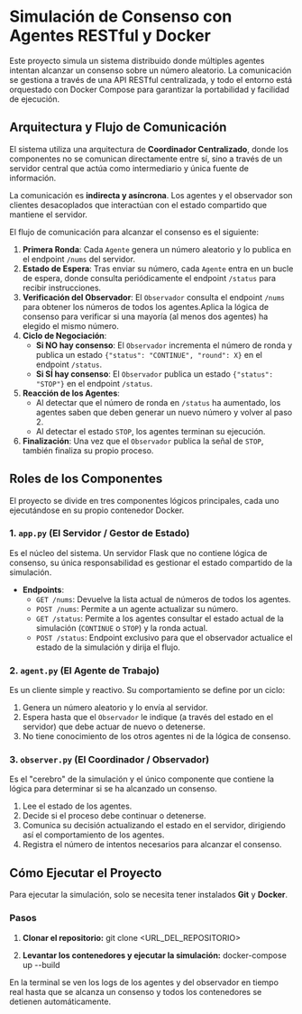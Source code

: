 # Simulación de Consenso con Agentes RESTful y Docker
Este proyecto simula un sistema distribuido donde múltiples agentes intentan alcanzar un consenso sobre un número aleatorio. La comunicación se gestiona a través de una API RESTful centralizada, y todo el entorno está orquestado con Docker Compose para garantizar la portabilidad y facilidad de ejecución.

## Arquitectura y Flujo de Comunicación
El sistema utiliza una arquitectura de **Coordinador Centralizado**, donde los componentes no se comunican directamente entre sí, sino a través de un servidor central que actúa como intermediario y única fuente de información.

La comunicación es **indirecta y asíncrona**. Los agentes y el observador son clientes desacoplados que interactúan con el estado compartido que mantiene el servidor.

El flujo de comunicación para alcanzar el consenso es el siguiente:

1.  **Primera Ronda**: Cada `Agente` genera un número aleatorio y lo publica en el endpoint `/nums` del servidor.
2.  **Estado de Espera**: Tras enviar su número, cada `Agente` entra en un bucle de espera, donde consulta periódicamente el endpoint `/status` para recibir instrucciones.
3.  **Verificación del Observador**: El `Observador` consulta el endpoint `/nums` para obtener los números de todos los agentes.Aplica la lógica de consenso para verificar si una mayoría (al menos dos agentes) ha elegido el mismo número.
4.  **Ciclo de Negociación**:
    * **Si NO hay consenso**: El `Observador` incrementa el número de ronda y publica un estado `{"status": "CONTINUE", "round": X}` en el endpoint `/status`.
    * **Si SÍ hay consenso**: El `Observador` publica un estado `{"status": "STOP"}` en el endpoint `/status`.
5.  **Reacción de los Agentes**:
    * Al detectar que el número de ronda en `/status` ha aumentado, los agentes saben que deben generar un nuevo número y volver al paso 2.
    * Al detectar el estado `STOP`, los agentes terminan su ejecución.
6.  **Finalización**: Una vez que el `Observador` publica la señal de `STOP`, también finaliza su propio proceso.

## Roles de los Componentes

El proyecto se divide en tres componentes lógicos principales, cada uno ejecutándose en su propio contenedor Docker.

### 1. `app.py` (El Servidor / Gestor de Estado)
Es el núcleo del sistema. Un servidor Flask que no contiene lógica de consenso, su única responsabilidad es gestionar el estado compartido de la simulación.
* **Endpoints**:
    * `GET /nums`: Devuelve la lista actual de números de todos los agentes.
    * `POST /nums`: Permite a un agente actualizar su número.
    * `GET /status`: Permite a los agentes consultar el estado actual de la simulación (`CONTINUE` o `STOP`) y la ronda actual.
    * `POST /status`: Endpoint exclusivo para que el observador actualice el estado de la simulación y dirija el flujo.

### 2. `agent.py` (El Agente de Trabajo)
Es un cliente simple y reactivo. Su comportamiento se define por un ciclo:
1.  Genera un número aleatorio y lo envía al servidor.
2.  Espera hasta que el `Observador` le indique (a través del estado en el servidor) que debe actuar de nuevo o detenerse.
3.  No tiene conocimiento de los otros agentes ni de la lógica de consenso.

### 3. `observer.py` (El Coordinador / Observador)
Es el "cerebro" de la simulación y el único componente que contiene la lógica para determinar si se ha alcanzado un consenso.
1.  Lee el estado de los agentes.
2.  Decide si el proceso debe continuar o detenerse.
3.  Comunica su decisión actualizando el estado en el servidor, dirigiendo así el comportamiento de los agentes.
4.  Registra el número de intentos necesarios para alcanzar el consenso.

## Cómo Ejecutar el Proyecto
Para ejecutar la simulación, solo se necesita tener instalados **Git** y **Docker**.

### Pasos
1.  **Clonar el repositorio:**
    git clone <URL_DEL_REPOSITORIO>

2.  **Levantar los contenedores y ejecutar la simulación:**
    docker-compose up --build

En la terminal se ven los logs de los agentes y del observador en tiempo real hasta que se alcanza un consenso y todos los contenedores se detienen automáticamente.